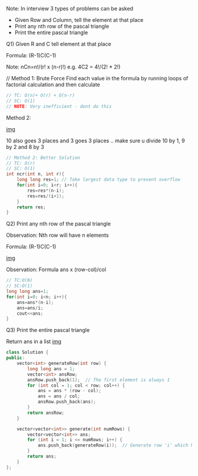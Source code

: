 Note: In interview 3 types of problems can be asked

- Given Row and Column, tell the element at that place 
- Print any nth row of the pascal triangle
- Print the entire pascal triangle 

Q1) Given R and C tell element at that place 

Formula:
(R-1)C(C-1)

Note: nCn=n!/(r! x (n-r)!)
e.g. 4C2 = 4!/(2! * 2!)

// Method 1: Brute Force
Find each value in the formula by running loops of factorial calculation and then calculate
```c++
// TC: O(n)+ O(r) + O(n-r)
// SC: O(1)
// NOTE: Very inefficient - dont do this 
```

Method 2:

[img](/day1_arrays_part1/02_pascalsTriangle/Screenshot%202025-01-09%20at%205.52.54 PM.png)

10 also goes 3 places and 3 goes 3 places .. make sure u divide 10 by 1, 9 by 2 and 8 by 3

```c++
// Method 2: Better Solution
// TC: O(r)
// SC: O(1)
int ncr(int n, int r){
    long long res=1; // Take largest data type to prevent overflow 
    for(int i=0; i<r; i++){
        res=res*(n-i);
        res=res/(i+1);
    }
    return res;
}
```

Q2) Print any nth row of the pascal triangle

Observation: Nth row will have n elements

Formula:
(R-1)C(C-1)

[img](/day1_arrays_part1/02_pascalsTriangle/Screenshot%202025-01-09%20at%206.31.39 PM.png)

Observation: Formula 
ans x (row-col)/col

```c++
// TC:O(N)
// SC:O(1)
long long ans=1;
for(int i=0; i<n; i++){
    ans=ans*(n-i);
    ans=ans/i;
    cout<<ans;
}
```

Q3) Print the entire pascal triangle 

Return ans in a list 
[img](/day1_arrays_part1/02_pascalsTriangle/Screenshot%202025-01-09%20at%206.37.44 PM.png)

```c++
class Solution {
public:
    vector<int> generateRow(int row) {
        long long ans = 1;
        vector<int> ansRow;
        ansRow.push_back(1);  // The first element is always 1
        for (int col = 1; col < row; col++) {
            ans = ans * (row - col);
            ans = ans / col;
            ansRow.push_back(ans);
        }
        return ansRow;
    }

    vector<vector<int>> generate(int numRows) {
        vector<vector<int>> ans;
        for (int i = 1; i <= numRows; i++) {
            ans.push_back(generateRow(i));  // Generate row 'i' which has i elements
        }
        return ans;
    }
};
```